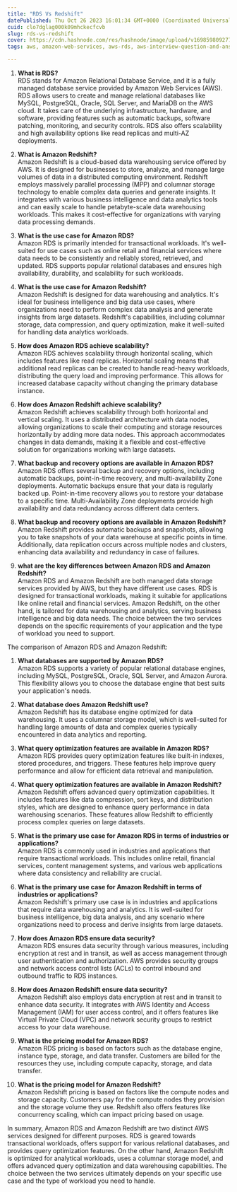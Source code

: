 ```yaml
---
title: "RDS Vs Redshift"
datePublished: Thu Oct 26 2023 16:01:34 GMT+0000 (Coordinated Universal Time)
cuid: clo7dglag000k09mhckecfcvb
slug: rds-vs-redshift
cover: https://cdn.hashnode.com/res/hashnode/image/upload/v1698598092778/c34f1388-d2f4-4c4f-b143-8a468bd06221.png
tags: aws, amazon-web-services, aws-rds, aws-interview-question-and-answers, aws-redshif

---
```


1. **What is RDS?**  
    RDS stands for Amazon Relational Database Service, and it is a fully managed database service provided by Amazon Web Services (AWS). RDS allows users to create and manage relational databases like MySQL, PostgreSQL, Oracle, SQL Server, and MariaDB on the AWS cloud. It takes care of the underlying infrastructure, hardware, and software, providing features such as automatic backups, software patching, monitoring, and security controls. RDS also offers scalability and high availability options like read replicas and multi-AZ deployments.
    
2. **What is Amazon Redshift?**  
    Amazon Redshift is a cloud-based data warehousing service offered by AWS. It is designed for businesses to store, analyze, and manage large volumes of data in a distributed computing environment. Redshift employs massively parallel processing (MPP) and columnar storage technology to enable complex data queries and generate insights. It integrates with various business intelligence and data analytics tools and can easily scale to handle petabyte-scale data warehousing workloads. This makes it cost-effective for organizations with varying data processing demands.
    
3. **What is the use case for Amazon RDS?**  
    Amazon RDS is primarily intended for transactional workloads. It's well-suited for use cases such as online retail and financial services where data needs to be consistently and reliably stored, retrieved, and updated. RDS supports popular relational databases and ensures high availability, durability, and scalability for such workloads.
    
4. **What is the use case for Amazon Redshift?**  
    Amazon Redshift is designed for data warehousing and analytics. It's ideal for business intelligence and big data use cases, where organizations need to perform complex data analysis and generate insights from large datasets. Redshift's capabilities, including columnar storage, data compression, and query optimization, make it well-suited for handling data analytics workloads.
    
5. **How does Amazon RDS achieve scalability?**  
    Amazon RDS achieves scalability through horizontal scaling, which includes features like read replicas. Horizontal scaling means that additional read replicas can be created to handle read-heavy workloads, distributing the query load and improving performance. This allows for increased database capacity without changing the primary database instance.
    
6. **How does Amazon Redshift achieve scalability?**  
    Amazon Redshift achieves scalability through both horizontal and vertical scaling. It uses a distributed architecture with data nodes, allowing organizations to scale their computing and storage resources horizontally by adding more data nodes. This approach accommodates changes in data demands, making it a flexible and cost-effective solution for organizations working with large datasets.
    
7. **What backup and recovery options are available in Amazon RDS?**  
    Amazon RDS offers several backup and recovery options, including automatic backups, point-in-time recovery, and multi-availability Zone deployments. Automatic backups ensure that your data is regularly backed up. Point-in-time recovery allows you to restore your database to a specific time. Multi-Availability Zone deployments provide high availability and data redundancy across different data centers.
    
8. **What backup and recovery options are available in Amazon Redshift?**  
    Amazon Redshift provides automatic backups and snapshots, allowing you to take snapshots of your data warehouse at specific points in time. Additionally, data replication occurs across multiple nodes and clusters, enhancing data availability and redundancy in case of failures.
    
9. **what are the key differences between Amazon RDS and Amazon Redshift?**  
    Amazon RDS and Amazon Redshift are both managed data storage services provided by AWS, but they have different use cases. RDS is designed for transactional workloads, making it suitable for applications like online retail and financial services. Amazon Redshift, on the other hand, is tailored for data warehousing and analytics, serving business intelligence and big data needs. The choice between the two services depends on the specific requirements of your application and the type of workload you need to support.
    

The comparison of Amazon RDS and Amazon Redshift:

1. **What databases are supported by Amazon RDS?**  
    Amazon RDS supports a variety of popular relational database engines, including MySQL, PostgreSQL, Oracle, SQL Server, and Amazon Aurora. This flexibility allows you to choose the database engine that best suits your application's needs.
    
2. **What database does Amazon Redshift use?**  
    Amazon Redshift has its database engine optimized for data warehousing. It uses a columnar storage model, which is well-suited for handling large amounts of data and complex queries typically encountered in data analytics and reporting.
    
3. **What query optimization features are available in Amazon RDS?**  
    Amazon RDS provides query optimization features like built-in indexes, stored procedures, and triggers. These features help improve query performance and allow for efficient data retrieval and manipulation.
    
4. **What query optimization features are available in Amazon Redshift?**  
    Amazon Redshift offers advanced query optimization capabilities. It includes features like data compression, sort keys, and distribution styles, which are designed to enhance query performance in data warehousing scenarios. These features allow Redshift to efficiently process complex queries on large datasets.
    
5. **What is the primary use case for Amazon RDS in terms of industries or applications?**  
    Amazon RDS is commonly used in industries and applications that require transactional workloads. This includes online retail, financial services, content management systems, and various web applications where data consistency and reliability are crucial.
    
6. **What is the primary use case for Amazon Redshift in terms of industries or applications?**  
    Amazon Redshift's primary use case is in industries and applications that require data warehousing and analytics. It is well-suited for business intelligence, big data analysis, and any scenario where organizations need to process and derive insights from large datasets.
    
7. **How does Amazon RDS ensure data security?**  
    Amazon RDS ensures data security through various measures, including encryption at rest and in transit, as well as access management through user authentication and authorization. AWS provides security groups and network access control lists (ACLs) to control inbound and outbound traffic to RDS instances.
    
8. **How does Amazon Redshift ensure data security?**  
    Amazon Redshift also employs data encryption at rest and in transit to enhance data security. It integrates with AWS Identity and Access Management (IAM) for user access control, and it offers features like Virtual Private Cloud (VPC) and network security groups to restrict access to your data warehouse.
    
9. **What is the pricing model for Amazon RDS?**  
    Amazon RDS pricing is based on factors such as the database engine, instance type, storage, and data transfer. Customers are billed for the resources they use, including compute capacity, storage, and data transfer.
    
10. **What is the pricing model for Amazon Redshift?**  
    Amazon Redshift pricing is based on factors like the compute nodes and storage capacity. Customers pay for the compute nodes they provision and the storage volume they use. Redshift also offers features like concurrency scaling, which can impact pricing based on usage.
    

In summary, Amazon RDS and Amazon Redshift are two distinct AWS services designed for different purposes. RDS is geared towards transactional workloads, offers support for various relational databases, and provides query optimization features. On the other hand, Amazon Redshift is optimized for analytical workloads, uses a columnar storage model, and offers advanced query optimization and data warehousing capabilities. The choice between the two services ultimately depends on your specific use case and the type of workload you need to handle.